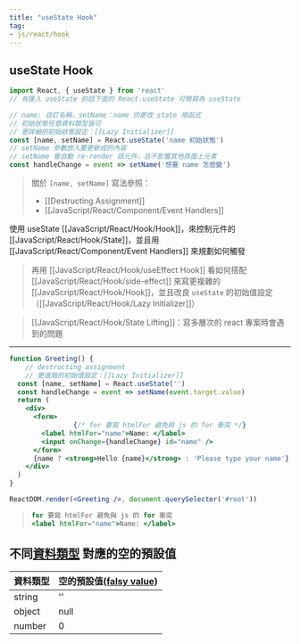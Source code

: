 ```yaml
---
title: "useState Hook"
tag: 
- js/react/hook
---
```

## useState Hook
```jsx
import React, { useState } from 'react'
// 有匯入 useState 的話下面的 React.useState 可簡寫為 useState
```
```jsx
// name: 自訂名稱，setName：name 的更改 state 用函式
// 初始狀態任意資料類型皆可
// 更詳細的初始狀態設定：[[Lazy Initializer]]
const [name, setName] = React.useState('name 初始狀態')
// setName 參數放入要更新成的內容
// setName 會自動 re-render 該元件，且不影響其他頁面上元素
const handleChange = event => setName('想要 name 怎麼變')
```
>關於 `[name, setName]` 寫法參照：
>- [[Destructing Assignment]]
>- [[JavaScript/React/Component/Event Handlers]]

使用 useState [[JavaScript/React/Hook/Hook]]，來控制元件的 [[JavaScript/React/Hook/State]]，並且用 [[JavaScript/React/Component/Event Handlers]] 來規劃如何觸發

>再用 [[JavaScript/React/Hook/useEffect Hook]] 看如何搭配 [[JavaScript/React/Hook/side-effect]] 來寫更複雜的 [[JavaScript/React/Hook/Hook]]，並且改良 `useState` 的初始值設定 （[[JavaScript/React/Hook/Lazy Initializer]]）

>[[JavaScript/React/Hook/State Lifting]]：寫多層次的 react 專案時會遇到的問題
---

```jsx
function Greeting() {
	// destructing assignment
	// 更進階的初始值設定：[[Lazy Initializer]]
  const [name, setName] = React.useState('')
  const handleChange = event => setName(event.target.value)
  return (
    <div>
      <form>
				{/* for 要寫 htmlFor 避免與 js 的 for 衝突 */}
        <label htmlFor="name">Name: </label>
        <input onChange={handleChange} id="name" />
      </form>
      {name ? <strong>Hello {name}</strong> : 'Please type your name'}
    </div>
  )
}

ReactDOM.render(<Greeting />, document.querySelector('#root'))
```
>```jsx
>for 要寫 htmlFor 避免與 js 的 for 衝突
><label htmlFor="name">Name: </label>
> ```


## 不同[資料類型](JavaScript/資料類型/資料類型.md) 對應的空的預設值
|資料類型|空的預設值([falsy value](JavaScript/資料類型/falsy%20value.md))|
|-|-|
|string|''|
|object|null|
|number|0|


